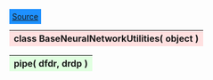---
---

<div class="button">
  <span style="background-color: DodgerBlue; color: White;  border:5px solid DodgerBlue">
<a href=https://github.com/dokester/BayesicFitting/blob/master/BayesicFitting/source/NeuralNetUtilities.py target=_blank>Source</a></span></div>

<a name="BaseNeuralNetworkUtilities"></a>
<table><thead style="background-color:#FFE0E0; width:100%"><tr><th style="text-align:left">
<strong>class BaseNeuralNetworkUtilities(</strong> object ) 
</th></tr></thead></table>
<p>
<a name="pipe"></a>
<table><thead style="background-color:#E0FFE0; width:100%"><tr><th style="text-align:left">
<strong>pipe(</strong> dfdr, drdp ) 
</th></tr></thead></table>
<p>
